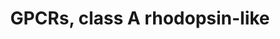 ---
annotations:
- id: PW:0000125
  parent: signaling pathway
  type: Pathway Ontology
  value: G protein mediated signaling pathway
authors:
- Nsalomonis
- MaintBot
- AlexanderPico
- BruceConklin
- Khanspers
- Egonw
- Zari
- Eweitz
citedin:
- link: PMC8418865
  title: 'Copy Number Variants Captured by the Array Comparative Genomic Hybridization
    in a Cohort of Patients Affected with Hereditary Colorectal Cancer in Sri Lanka:
    The First CNV Analysis Study of the Hereditary Colorectal Cancer in the Sri Lankan
    Population (2021)'
- link: PMC7925531
  title: Identification of candidate genes and pathways in retinopathy of prematurity
    by whole exome sequencing of preterm infants enriched in phenotypic extremes (2021)
- link: PMC4936435
  title: Transcriptome Alterations In X-Irradiated Human Gingiva Fibroblasts (2016)
- link: 10.1177/11779322231155068
  title: 'New Insight Into Mechanisms of Hepatic Encephalopathy: An Integrative Analysis
    Approach to Identify Molecular Markers and Therapeutic Targets'
- link: 10.1016/j.compbiomed.2014.12.003
  title: Integrative epigenetic profiling analysis identifies DNA methylation changes
    associated with chronic alcohol consumption (2015)
description: This pathway was created using the GPCRDB (Horn et al., 1998), http://www.gpcr.org/7tm/
  (originally at http://www.cmbi.kun.nl/7tm/). The groupings are based on the GPCR
  phylogenetic tree available from the GPCRDB and the training sets used by Karchin
  et al. (Bioinformatics, 2002, pg. 147-159). The labels indicate children and grandchildren
  of the various classes of GPCRs as described by these references.  Proteins on this
  pathway have targeted assays available via the [https://assays.cancer.gov/available_assays?wp_id=WP455
  CPTAC Assay Portal]
last-edited: 2021-05-22
ndex: e65a3ec1-8b5f-11eb-9e72-0ac135e8bacf
organisms:
- Homo sapiens
redirect_from:
- /index.php/Pathway:WP455
- /instance/WP455
- /instance/WP455_r117740
revision: r117740
schema-jsonld:
- '@context': https://schema.org/
  '@id': https://wikipathways.github.io/pathways/WP455.html
  '@type': Dataset
  creator:
    '@type': Organization
    name: WikiPathways
  description: This pathway was created using the GPCRDB (Horn et al., 1998), http://www.gpcr.org/7tm/
    (originally at http://www.cmbi.kun.nl/7tm/). The groupings are based on the GPCR
    phylogenetic tree available from the GPCRDB and the training sets used by Karchin
    et al. (Bioinformatics, 2002, pg. 147-159). The labels indicate children and grandchildren
    of the various classes of GPCRs as described by these references.  Proteins on
    this pathway have targeted assays available via the [https://assays.cancer.gov/available_assays?wp_id=WP455
    CPTAC Assay Portal]
  keywords:
  - ADORA1
  - ADORA2A
  - ADORA2B
  - ADORA3
  - ADRA1A
  - ADRA1B
  - ADRA1D
  - ADRA2A
  - ADRA2B
  - ADRA2C
  - ADRB1
  - ADRB2
  - ADRB3
  - AGTR1
  - AGTR2
  - AGTRL1
  - AVPR1A
  - AVPR1B
  - AVPR2
  - Angiotensin II
  - BDKRB1
  - BDKRB2
  - BLR1
  - BRS3
  - Bradykinin
  - C3AR1
  - CCBP2
  - CCKAR
  - CCKBR
  - CCR1
  - CCR10
  - CCR2
  - CCR3
  - CCR4
  - CCR5
  - CCR6
  - CCR7
  - CCR8
  - CCR9
  - CCRL1
  - CCRL2
  - CHRM1
  - CHRM2
  - CHRM3
  - CHRM4
  - CHRM5
  - CMKLR1
  - CMKOR1
  - CNR1
  - CNR2
  - CX3CR1
  - CXCR3
  - CXCR4
  - CYSLTR1
  - CYSLTR2
  - DRD1
  - DRD2
  - DRD3
  - DRD4
  - DRD5
  - Dopamine
  - EDNRA
  - EDNRB
  - F2R
  - F2RL1
  - F2RL2
  - F2RL3
  - FPR1
  - FPRL1
  - FPRL2
  - FSHR
  - GALR1
  - GALR2
  - GALR3
  - GHSR
  - GPR1
  - GPR10
  - GPR109B
  - GPR12
  - GPR147
  - GPR15
  - GPR161
  - GPR17
  - GPR171
  - GPR173
  - GPR174
  - GPR18
  - GPR19
  - GPR20
  - GPR21
  - GPR22
  - GPR23
  - GPR24
  - GPR25
  - GPR27
  - GPR3
  - GPR30
  - GPR31
  - GPR32
  - GPR34
  - GPR35
  - GPR37
  - GPR37L1
  - GPR39
  - GPR4
  - GPR40
  - GPR41
  - GPR42
  - GPR43
  - GPR44
  - GPR45
  - GPR50
  - GPR52
  - GPR6
  - GPR63
  - GPR65
  - GPR68
  - GPR7
  - GPR74
  - GPR75
  - GPR77
  - GPR8
  - GPR81
  - GPR83
  - GPR85
  - GPR87
  - GPR92
  - GRPR
  - HCRTR1
  - HCRTR2
  - HRH1
  - HRH2
  - HRH3
  - HTR1A
  - HTR1B
  - HTR1D
  - HTR1E
  - HTR1F
  - HTR2A
  - HTR2B
  - HTR2C
  - HTR4
  - HTR5A
  - HTR6
  - HTR7
  - Histamine
  - IL8RA
  - IL8RB
  - LHCGR
  - LTB4R
  - MAS1
  - MAS1L
  - MC1R
  - MC2R
  - MC3R
  - MC4R
  - MC5R
  - MLNR
  - MTNR1A
  - MTNR1B
  - Melatonin
  - NMBR
  - NMUR1
  - NMUR2
  - NPY1R
  - NPY2R
  - NPY5R
  - NPY6R
  - NTSR1
  - NTSR2
  - OPN1LW
  - OPN1MW
  - OPN1SW
  - OPN3
  - OPN4
  - OPRD1
  - OPRK1
  - OPRL1
  - OPRM1
  - OR10A4
  - OR10A5
  - OR10H1
  - OR10H2
  - OR10H3
  - OR10J1
  - OR11A1
  - OR12D3
  - OR1A1
  - OR1A2
  - OR1C1
  - OR1D2
  - OR1D4
  - OR1D5
  - OR1E1
  - OR1E2
  - OR1F1
  - OR1G1
  - OR1I1
  - OR1Q1
  - OR2A4
  - OR2AG1
  - OR2B2
  - OR2B3
  - OR2B6
  - OR2C1
  - OR2D2
  - OR2F1
  - OR2F2
  - OR2H1
  - OR2H2
  - OR2J1
  - OR2J2
  - OR2J3
  - OR2N1P
  - OR2S2
  - OR2T1
  - OR2W1
  - OR3A1
  - OR3A2
  - OR3A3
  - OR3A4
  - OR5F1
  - OR5I1
  - OR5U1
  - OR5V1
  - OR6A2
  - OR6B1
  - OR7A10
  - OR7A17
  - OR7A5
  - OR7C1
  - OR7C2
  - OR8B8
  - OR8D2
  - OXTR
  - Opioid
  - P2RY1
  - P2RY10
  - P2RY11
  - P2RY12
  - P2RY13
  - P2RY14
  - P2RY2
  - P2RY4
  - P2RY5
  - P2RY6
  - PPYR1
  - PTAFR
  - PTGDR
  - PTGER1
  - PTGER2
  - PTGER3
  - PTGER4
  - PTGFR
  - PTGIR
  - Prostaglandin
  - Q9UDD9
  - RHO
  - RRH
  - Rgr
  - SSTR1
  - SSTR2
  - SSTR3
  - SSTR4
  - SSTR5
  - SUCNR1
  - Serotonin
  - Somatostatin
  - TBXA2R
  - TRHR
  - XCR1
  license: CC0
  name: GPCRs, class A rhodopsin-like
seo: CreativeWork
title: GPCRs, class A rhodopsin-like
wpid: WP455
---